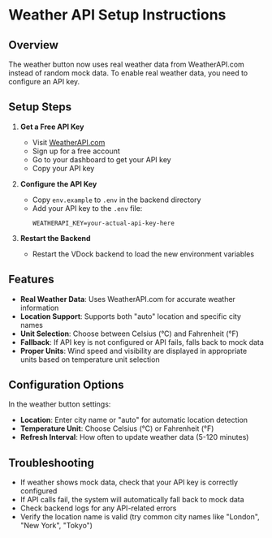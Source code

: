 # Weather API Setup Instructions

## Overview
The weather button now uses real weather data from WeatherAPI.com instead of random mock data. To enable real weather data, you need to configure an API key.

## Setup Steps

1. **Get a Free API Key**
   - Visit [WeatherAPI.com](https://www.weatherapi.com/)
   - Sign up for a free account
   - Go to your dashboard to get your API key
   - Copy your API key

2. **Configure the API Key**
   - Copy `env.example` to `.env` in the backend directory
   - Add your API key to the `.env` file:
     ```
     WEATHERAPI_KEY=your-actual-api-key-here
     ```

3. **Restart the Backend**
   - Restart the VDock backend to load the new environment variables

## Features

- **Real Weather Data**: Uses WeatherAPI.com for accurate weather information
- **Location Support**: Supports both "auto" location and specific city names
- **Unit Selection**: Choose between Celsius (°C) and Fahrenheit (°F)
- **Fallback**: If API key is not configured or API fails, falls back to mock data
- **Proper Units**: Wind speed and visibility are displayed in appropriate units based on temperature unit selection

## Configuration Options

In the weather button settings:
- **Location**: Enter city name or "auto" for automatic location detection
- **Temperature Unit**: Choose Celsius (°C) or Fahrenheit (°F)
- **Refresh Interval**: How often to update weather data (5-120 minutes)

## Troubleshooting

- If weather shows mock data, check that your API key is correctly configured
- If API calls fail, the system will automatically fall back to mock data
- Check backend logs for any API-related errors
- Verify the location name is valid (try common city names like "London", "New York", "Tokyo")
